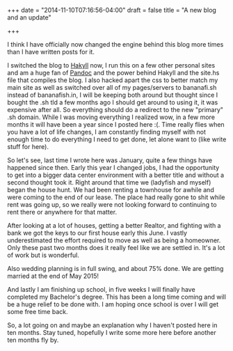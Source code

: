 +++
date = "2014-11-10T07:16:56-04:00"
draft = false
title = "A new blog and an update"

+++

I think I have officially now changed the engine behind this blog more times than I have written posts for it.  


I switched the blog to [Hakyll](http://jaspervdj.be/hakyll/) now, I run this on a few other personal sites and am a huge fan of [Pandoc](http://johnmacfarlane.net/pandoc/) and the power behind Hakyll and the site.hs file that compiles the blog.  I also hacked apart the css to better match my main site as well as switched over all of my pages/servers to bananafi.sh instead of bananafish.in, I will be keeping both around but thought since I bought the .sh tld a few months ago I should get around to using it, it was expensive after all.  So everything should do a redirect to the new "primary" .sh domain. While I was moving everything I realized wow, in a few more months it will have been a year since I posted here :(.  Time really flies when you have a lot of life changes, I am constantly finding myself with not enough time to do everything I need to get done, let alone want to (like write stuff for here).  

So let's see, last time I wrote here was January, quite a few things have happened since then.  Early this year I changed jobs, I had the opportunity to get into a bigger data center environment with a better title and without a second thought took it.  Right around that time we (ladyfish and myself) began the house hunt.  We had been renting a townhouse for awhile and were coming to the end of our lease.  The place had really gone to shit while rent was going up, so we really were not looking forward to continuing to rent there or anywhere for that matter.  

After looking at a lot of houses, getting a better Realtor, and fighting with a bank we got the keys to our first house early this June.  I vastly underestimated the effort required to move as well as being a homeowner.  Only these past two months does it really feel like we are settled in.  It's a lot of work but is wonderful.

Also wedding planning is in full swing, and about 75% done.  We are getting married at the end of May 2015!

And lastly I am finishing up school, in five weeks I will finally have completed my Bachelor's degree.  This has been a long time coming and will be a huge relief to be done with.  I am hoping once school is over I will get some free time back.


So, a lot going on and maybe an explanation why I haven't posted here in ten months.  Stay tuned, hopefully I write some more here before another ten months fly by.
